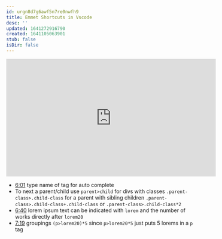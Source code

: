 ```yaml
---
id: urgn8d7g6awf5n7re0nwfh9
title: Emmet Shortcuts in Vscode
desc: ''
updated: 1641272916790
created: 1641105063901
stub: false
isDir: false
---
```



<center>
	<iframe width="560" height="315" src="https://www.youtube.com/embed/45eWEO0gRHI" frameborder="0" allow="accelerometer; autoplay; encrypted-media; gyroscope; picture-in-picture" allowfullscreen></iframe>
</center>

- [6:01](https://youtu.be/45eWEO0gRHI?t=361) type name of tag for auto complete
- To next a parent/child use `parent>child` for divs with classes `.parent-class>.child-class` for a parent with sibling children `.parent-class>.child-class+.child-class` or `.parent-class>.child-class*2`
- [6:40](https://youtu.be/45eWEO0gRHI?t=400) lorem ipsum text can be indicated with `lorem` and the number of works directly after `lorem20`
- [7:19](https://youtu.be/45eWEO0gRHI?t=439) groupings `(p>lorem20)*5` since `p>lorem20*5` just puts 5 lorems in a `p` tag
